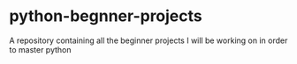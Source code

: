 # python-begnner-projects
A repository containing all the beginner projects I will be working on in order to master python
